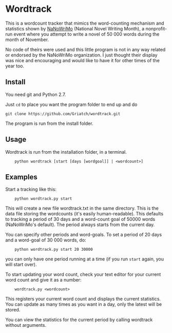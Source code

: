Wordtrack
=========

This is a wordcount tracker that mimics the word-counting mechanism
and statistics shown by [NaNoWriMo](www.nanowrimo.org) (National Novel
Writing Month), a nonprofit-run event where you attempt to write a
novel of 50 000 words during the month of November.

No code of theirs were used and this little program is not in any way
related or endorsed by the NaNoWriMo organization. I just thought
their display was nice and encouraging and would like to have it for
other times of the year too.


## Install

You need git and Python 2.7.

Just `cd` to place you want the program folder to end up and do

```
git clone https://github.com/Griatch/wordtrack.git
```

The program is run from the install folder.


## Usage

Wordtrack is run from the installation folder, in a terminal.

```
    python wordtrack [start [days [wordgoal]] | <wordcount>]
```


## Examples

Start a tracking like this:

```
    python wordtrack.py start
```

This will create a new file wordtrack.txt in the same directory. This
is the data file storing the wordcounts (it's easily human-readable). This
defaults to tracking a period of 30 days and a word-count goal of
50000 words (NaNoWriMo's default). The period always starts from the
current day.

You can specify other periods and word-goals. To set a period of 20
days and a word-goal of 30 000 words, do:

```
    python wordtrack.py start 20 30000
```

you can only have one
period running at a time (if you run `start` again, you will start
over).

To start updating your word count, check your text editor for your
current word count and give it as a number:

```
    wordtrack.py <wordcount>
```

This registers your current word count and displays the current
statistics. You can update as many times as you want in a day, only
the latest will be stored.

You can view the statistics for the current period by calling
wordtrack without arguments.

